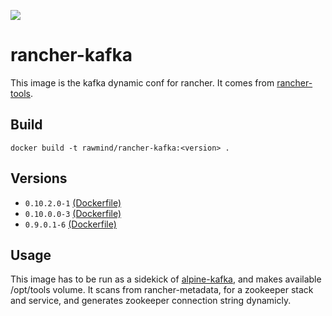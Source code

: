 [![](https://images.microbadger.com/badges/image/laoshancun/rancher-kafka.svg)](https://microbadger.com/images/laoshancun/rancher-kafka "Get your own image badge on microbadger.com")

rancher-kafka
==============

This image is the kafka dynamic conf for rancher. It comes from [rancher-tools][rancher-tools].

## Build

```
docker build -t rawmind/rancher-kafka:<version> .
```

## Versions

- `0.10.2.0-1` [(Dockerfile)](https://github.com/rawmind0/rancher-kafka/blob/0.10.2.0-1/README.md)
- `0.10.0.0-3` [(Dockerfile)](https://github.com/rawmind0/rancher-kafka/blob/0.10.0.0-3/README.md)
- `0.9.0.1-6` [(Dockerfile)](https://github.com/rawmind0/rancher-kafka/blob/0.9.0.1-6/README.md)


## Usage

This image has to be run as a sidekick of [alpine-kafka][alpine-kafka], and makes available /opt/tools volume. It scans from rancher-metadata, for a zookeeper stack and service, and generates zookeeper connection string dynamicly.


[alpine-kafka]: https://github.com/rawmind0/alpine-kafka
[rancher-tools]: https://github.com/rawmind0/rancher-tools
